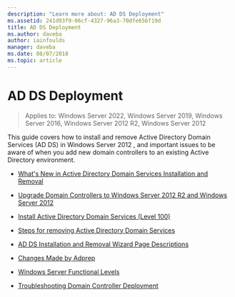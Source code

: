 ```yaml
---
description: "Learn more about: AD DS Deployment"
ms.assetid: 241d93f9-06cf-4327-96a3-70dfe656f19d
title: AD DS Deployment
ms.author: daveba
author: iainfoulds
manager: daveba
ms.date: 08/07/2018
ms.topic: article
---
```


# AD DS Deployment

>Applies to: Windows Server 2022, Windows Server 2019, Windows Server 2016, Windows Server 2012 R2, Windows Server 2012

This guide covers how to install and remove Active Directory Domain Services (AD DS) in  Windows Server 2012 , and important issues to be aware of when you add new domain controllers to an existing Active Directory environment.

- [What's New in Active Directory Domain Services Installation and Removal](../../ad-ds/deploy/What-s-New-in-Active-Directory-Domain-Services-Installation-and-Removal.md)

- [Upgrade Domain Controllers to Windows Server 2012 R2 and Windows Server 2012](../../ad-ds/deploy/Upgrade-Domain-Controllers-to-Windows-Server-2012-R2-and-Windows-Server-2012.md)

- [Install Active Directory Domain Services &#40;Level 100&#41;](../../ad-ds/deploy/Install-Active-Directory-Domain-Services--Level-100-.md)

- [Steps for removing Active Directory Domain Services](assetId:///99b97af0-aa7e-41ed-8c81-4eee6c03eb4c)

- [AD DS Installation and Removal Wizard Page Descriptions](../../ad-ds/deploy/AD-DS-Installation-and-Removal-Wizard-Page-Descriptions.md)

- [Changes Made by Adprep](../../ad-ds/deploy/adprep/Changes-Made-by-Adprep.md)

- [Windows Server Functional Levels](../../ad-ds/active-directory-functional-levels.md)

- [Troubleshooting Domain Controller Deployment](../../ad-ds/deploy/Troubleshooting-Domain-Controller-Deployment.md)
